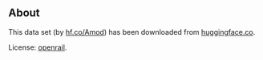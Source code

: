 ## About

This data set (by [hf.co/Amod](https://hf.co/Amod)) has been downloaded from [huggingface.co](https://huggingface.co/datasets/Amod/mental_health_counseling_conversations).

License: [openrail](https://huggingface.co/blog/open_rail).